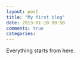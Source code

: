 ```yaml
---
layout: post
title: "My first blog"
date: 2013-01-10 00:58
comments: true
categories: 
---
```

Everything starts from here.